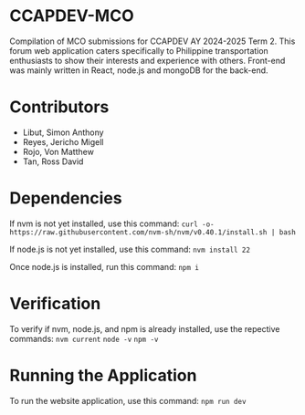 # CCAPDEV-MCO
Compilation of MCO submissions for CCAPDEV AY 2024-2025 Term 2. This forum web application caters specifically 
to Philippine transportation enthusiasts to show their interests and experience with others. Front-end was mainly
written in React, node.js and mongoDB for the back-end.

# Contributors
- Libut, Simon Anthony
- Reyes, Jericho Migell
- Rojo, Von Matthew
- Tan, Ross David

# Dependencies
If nvm is not yet installed, use this command:
`curl -o- https://raw.githubusercontent.com/nvm-sh/nvm/v0.40.1/install.sh | bash`

If node.js is not yet installed, use this command:
`nvm install 22`

Once node.js is installed, run this command:
`npm i`

# Verification
To verify if nvm, node.js, and npm is already installed, use the repective commands:
`nvm current`
`node -v`
`npm -v`

# Running the Application
To run the website application, use this command:
`npm run dev`
